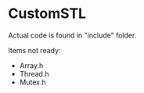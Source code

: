 # CustomSTL

Actual code is found in "include" folder.

Items not ready:

- Array.h
- Thread.h
- Mutex.h